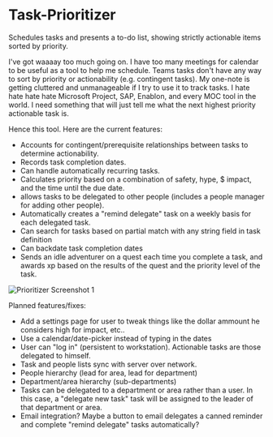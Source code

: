 # Task-Prioritizer
Schedules tasks and presents a to-do list, showing strictly actionable items sorted by priority.

I've got waaaay too much going on. I have too many meetings for calendar to be useful as a tool to help me schedule. Teams tasks don't have any way to sort by priority or actionability (e.g. contingent tasks). My one-note is getting cluttered and unmanageable if I try to use it to track tasks. I hate hate hate hate Microsoft Project, SAP, Enablon, and every MOC tool in the world. I need something that will just tell me what the next highest priority actionable task is.

Hence this tool. Here are the current features:

- Accounts for contingent/prerequisite relationships between tasks to determine actionability.
- Records task completion dates.
- Can handle automatically recurring tasks.
- Calculates priority based on a combination of safety, hype, $ impact, and the time until the due date.
- allows tasks to be delegated to other people (includes a people manager for adding other people).
- Automatically creates a "remind delegate" task on a weekly basis for each delegated task.
- Can search for tasks based on partial match with any string field in task definition
- Can backdate task completion dates
- Sends an idle adventurer on a quest each time you complete a task, and awards xp based on the results of the quest and the priority level of the task.

![Prioritizer Screenshot 1](https://github.com/user-attachments/assets/29c02aec-b444-4a0d-9dc7-8591e472237f)

Planned features/fixes:

- Add a settings page for user to tweak things like the dollar ammount he considers high for impact, etc..
- Use a calendar/date-picker instead of typing in the dates
- User can "log in" (persistent to workstation). Actionable tasks are those delegated to himself.
- Task and people lists sync with server over network.
- People hierarchy (lead for area, lead for department)
- Department/area hierarchy (sub-departments)
- Tasks can be delegated to a department or area rather than a user. In this case, a "delegate new task" task will be assigned to the leader of that department or area.
- Email integration? Maybe a button to email delegates a canned reminder and complete "remind delegate" tasks automatically?
